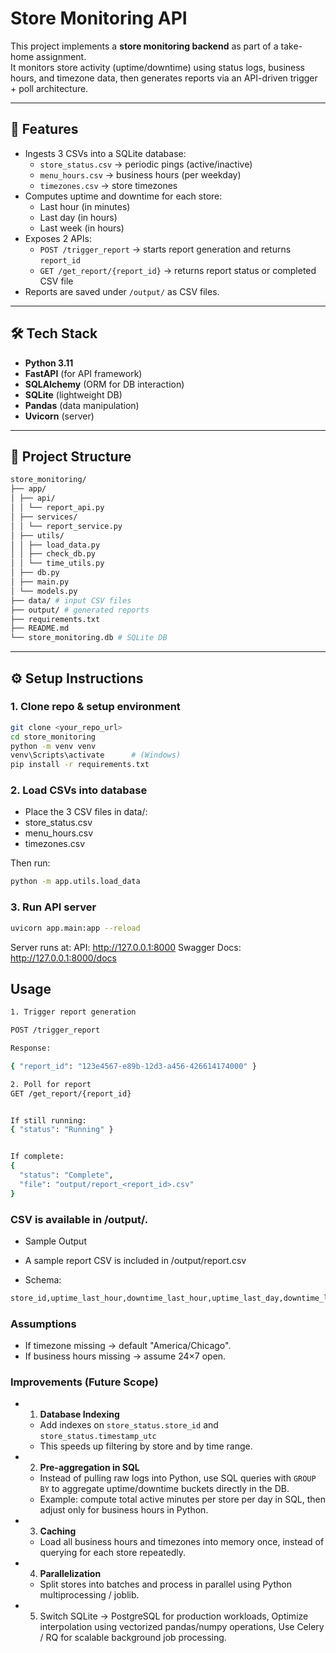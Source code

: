 # Store Monitoring API

This project implements a **store monitoring backend** as part of a take-home assignment.  
It monitors store activity (uptime/downtime) using status logs, business hours, and timezone data, then generates reports via an API-driven trigger + poll architecture.

---
## 🚀 Features
- Ingests 3 CSVs into a SQLite database:
  - `store_status.csv` → periodic pings (active/inactive)
  - `menu_hours.csv` → business hours (per weekday)
  - `timezones.csv` → store timezones
- Computes uptime and downtime for each store:
  - Last hour (in minutes)
  - Last day (in hours)
  - Last week (in hours)
- Exposes 2 APIs:
  - `POST /trigger_report` → starts report generation and returns `report_id`
  - `GET /get_report/{report_id}` → returns report status or completed CSV file
- Reports are saved under `/output/` as CSV files.

---

## 🛠️ Tech Stack
- **Python 3.11**
- **FastAPI** (for API framework)
- **SQLAlchemy** (ORM for DB interaction)
- **SQLite** (lightweight DB)
- **Pandas** (data manipulation)
- **Uvicorn** (server)

---

## 📂 Project Structure
```bash
store_monitoring/
├── app/
│ ├── api/
│ │ └── report_api.py
│ ├── services/
│ │ └── report_service.py
│ ├── utils/
│ │ ├── load_data.py
│ │ ├── check_db.py
│ │ └── time_utils.py
│ ├── db.py
│ ├── main.py
│ └── models.py
├── data/ # input CSV files
├── output/ # generated reports
├── requirements.txt
├── README.md
└── store_monitoring.db # SQLite DB
```

---

## ⚙️ Setup Instructions

### 1. Clone repo & setup environment
```bash
git clone <your_repo_url>
cd store_monitoring
python -m venv venv
venv\Scripts\activate      # (Windows)
pip install -r requirements.txt
```

### 2. Load CSVs into database

- Place the 3 CSV files in data/:
- store_status.csv
- menu_hours.csv
- timezones.csv

Then run:
```bash
python -m app.utils.load_data
```

### 3. Run API server
```bash
uvicorn app.main:app --reload
```
Server runs at:
API: http://127.0.0.1:8000
Swagger Docs: http://127.0.0.1:8000/docs



## Usage

```bash
1. Trigger report generation

POST /trigger_report

Response:

{ "report_id": "123e4567-e89b-12d3-a456-426614174000" }

2. Poll for report
GET /get_report/{report_id}


If still running:
{ "status": "Running" }


If complete:
{
  "status": "Complete",
  "file": "output/report_<report_id>.csv"
}

```

### CSV is available in /output/.

- Sample Output
- A sample report CSV is included in /output/report.csv

- Schema:
```bash
store_id,uptime_last_hour,downtime_last_hour,uptime_last_day,downtime_last_day,uptime_last_week,downtime_last_week
```

### Assumptions

- If timezone missing → default "America/Chicago".
- If business hours missing → assume 24×7 open.


### Improvements (Future Scope)

- 1. **Database Indexing**
   - Add indexes on `store_status.store_id` and `store_status.timestamp_utc`  
   - This speeds up filtering by store and by time range.

- 2. **Pre-aggregation in SQL**
   - Instead of pulling raw logs into Python, use SQL queries with `GROUP BY` to aggregate uptime/downtime buckets directly in the DB.
   - Example: compute total active minutes per store per day in SQL, then adjust only for business hours in Python.

- 3. **Caching**
   - Load all business hours and timezones into memory once, instead of querying for each store repeatedly.

- 4. **Parallelization**
   - Split stores into batches and process in parallel using Python multiprocessing / joblib.

- 5. Switch SQLite → PostgreSQL for production workloads, Optimize interpolation using vectorized pandas/numpy operations, Use Celery / RQ for scalable background job processing.
